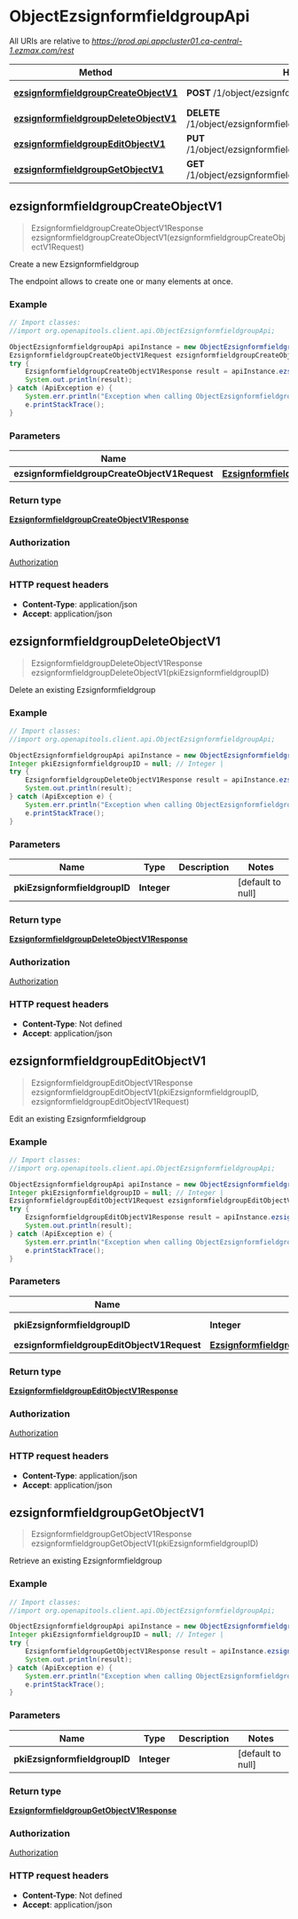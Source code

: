 # ObjectEzsignformfieldgroupApi

All URIs are relative to *https://prod.api.appcluster01.ca-central-1.ezmax.com/rest*

Method | HTTP request | Description
------------- | ------------- | -------------
[**ezsignformfieldgroupCreateObjectV1**](ObjectEzsignformfieldgroupApi.md#ezsignformfieldgroupCreateObjectV1) | **POST** /1/object/ezsignformfieldgroup | Create a new Ezsignformfieldgroup
[**ezsignformfieldgroupDeleteObjectV1**](ObjectEzsignformfieldgroupApi.md#ezsignformfieldgroupDeleteObjectV1) | **DELETE** /1/object/ezsignformfieldgroup/{pkiEzsignformfieldgroupID} | Delete an existing Ezsignformfieldgroup
[**ezsignformfieldgroupEditObjectV1**](ObjectEzsignformfieldgroupApi.md#ezsignformfieldgroupEditObjectV1) | **PUT** /1/object/ezsignformfieldgroup/{pkiEzsignformfieldgroupID} | Edit an existing Ezsignformfieldgroup
[**ezsignformfieldgroupGetObjectV1**](ObjectEzsignformfieldgroupApi.md#ezsignformfieldgroupGetObjectV1) | **GET** /1/object/ezsignformfieldgroup/{pkiEzsignformfieldgroupID} | Retrieve an existing Ezsignformfieldgroup



## ezsignformfieldgroupCreateObjectV1

> EzsignformfieldgroupCreateObjectV1Response ezsignformfieldgroupCreateObjectV1(ezsignformfieldgroupCreateObjectV1Request)

Create a new Ezsignformfieldgroup

The endpoint allows to create one or many elements at once.

### Example

```java
// Import classes:
//import org.openapitools.client.api.ObjectEzsignformfieldgroupApi;

ObjectEzsignformfieldgroupApi apiInstance = new ObjectEzsignformfieldgroupApi();
EzsignformfieldgroupCreateObjectV1Request ezsignformfieldgroupCreateObjectV1Request = new EzsignformfieldgroupCreateObjectV1Request(); // EzsignformfieldgroupCreateObjectV1Request | 
try {
    EzsignformfieldgroupCreateObjectV1Response result = apiInstance.ezsignformfieldgroupCreateObjectV1(ezsignformfieldgroupCreateObjectV1Request);
    System.out.println(result);
} catch (ApiException e) {
    System.err.println("Exception when calling ObjectEzsignformfieldgroupApi#ezsignformfieldgroupCreateObjectV1");
    e.printStackTrace();
}
```

### Parameters


Name | Type | Description  | Notes
------------- | ------------- | ------------- | -------------
 **ezsignformfieldgroupCreateObjectV1Request** | [**EzsignformfieldgroupCreateObjectV1Request**](EzsignformfieldgroupCreateObjectV1Request.md)|  |

### Return type

[**EzsignformfieldgroupCreateObjectV1Response**](EzsignformfieldgroupCreateObjectV1Response.md)

### Authorization

[Authorization](../README.md#Authorization)

### HTTP request headers

- **Content-Type**: application/json
- **Accept**: application/json


## ezsignformfieldgroupDeleteObjectV1

> EzsignformfieldgroupDeleteObjectV1Response ezsignformfieldgroupDeleteObjectV1(pkiEzsignformfieldgroupID)

Delete an existing Ezsignformfieldgroup



### Example

```java
// Import classes:
//import org.openapitools.client.api.ObjectEzsignformfieldgroupApi;

ObjectEzsignformfieldgroupApi apiInstance = new ObjectEzsignformfieldgroupApi();
Integer pkiEzsignformfieldgroupID = null; // Integer | 
try {
    EzsignformfieldgroupDeleteObjectV1Response result = apiInstance.ezsignformfieldgroupDeleteObjectV1(pkiEzsignformfieldgroupID);
    System.out.println(result);
} catch (ApiException e) {
    System.err.println("Exception when calling ObjectEzsignformfieldgroupApi#ezsignformfieldgroupDeleteObjectV1");
    e.printStackTrace();
}
```

### Parameters


Name | Type | Description  | Notes
------------- | ------------- | ------------- | -------------
 **pkiEzsignformfieldgroupID** | **Integer**|  | [default to null]

### Return type

[**EzsignformfieldgroupDeleteObjectV1Response**](EzsignformfieldgroupDeleteObjectV1Response.md)

### Authorization

[Authorization](../README.md#Authorization)

### HTTP request headers

- **Content-Type**: Not defined
- **Accept**: application/json


## ezsignformfieldgroupEditObjectV1

> EzsignformfieldgroupEditObjectV1Response ezsignformfieldgroupEditObjectV1(pkiEzsignformfieldgroupID, ezsignformfieldgroupEditObjectV1Request)

Edit an existing Ezsignformfieldgroup



### Example

```java
// Import classes:
//import org.openapitools.client.api.ObjectEzsignformfieldgroupApi;

ObjectEzsignformfieldgroupApi apiInstance = new ObjectEzsignformfieldgroupApi();
Integer pkiEzsignformfieldgroupID = null; // Integer | 
EzsignformfieldgroupEditObjectV1Request ezsignformfieldgroupEditObjectV1Request = new EzsignformfieldgroupEditObjectV1Request(); // EzsignformfieldgroupEditObjectV1Request | 
try {
    EzsignformfieldgroupEditObjectV1Response result = apiInstance.ezsignformfieldgroupEditObjectV1(pkiEzsignformfieldgroupID, ezsignformfieldgroupEditObjectV1Request);
    System.out.println(result);
} catch (ApiException e) {
    System.err.println("Exception when calling ObjectEzsignformfieldgroupApi#ezsignformfieldgroupEditObjectV1");
    e.printStackTrace();
}
```

### Parameters


Name | Type | Description  | Notes
------------- | ------------- | ------------- | -------------
 **pkiEzsignformfieldgroupID** | **Integer**|  | [default to null]
 **ezsignformfieldgroupEditObjectV1Request** | [**EzsignformfieldgroupEditObjectV1Request**](EzsignformfieldgroupEditObjectV1Request.md)|  |

### Return type

[**EzsignformfieldgroupEditObjectV1Response**](EzsignformfieldgroupEditObjectV1Response.md)

### Authorization

[Authorization](../README.md#Authorization)

### HTTP request headers

- **Content-Type**: application/json
- **Accept**: application/json


## ezsignformfieldgroupGetObjectV1

> EzsignformfieldgroupGetObjectV1Response ezsignformfieldgroupGetObjectV1(pkiEzsignformfieldgroupID)

Retrieve an existing Ezsignformfieldgroup

### Example

```java
// Import classes:
//import org.openapitools.client.api.ObjectEzsignformfieldgroupApi;

ObjectEzsignformfieldgroupApi apiInstance = new ObjectEzsignformfieldgroupApi();
Integer pkiEzsignformfieldgroupID = null; // Integer | 
try {
    EzsignformfieldgroupGetObjectV1Response result = apiInstance.ezsignformfieldgroupGetObjectV1(pkiEzsignformfieldgroupID);
    System.out.println(result);
} catch (ApiException e) {
    System.err.println("Exception when calling ObjectEzsignformfieldgroupApi#ezsignformfieldgroupGetObjectV1");
    e.printStackTrace();
}
```

### Parameters


Name | Type | Description  | Notes
------------- | ------------- | ------------- | -------------
 **pkiEzsignformfieldgroupID** | **Integer**|  | [default to null]

### Return type

[**EzsignformfieldgroupGetObjectV1Response**](EzsignformfieldgroupGetObjectV1Response.md)

### Authorization

[Authorization](../README.md#Authorization)

### HTTP request headers

- **Content-Type**: Not defined
- **Accept**: application/json

